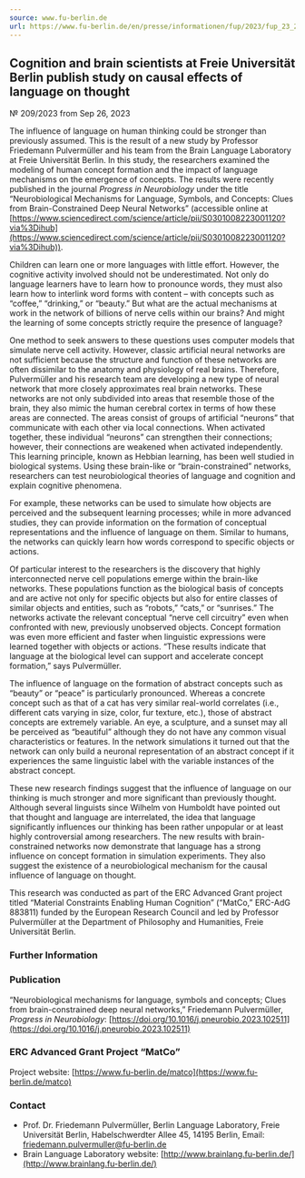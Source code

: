 ```yaml
---
source: www.fu-berlin.de
url: https://www.fu-berlin.de/en/presse/informationen/fup/2023/fup_23_209-neurowissenschaft-sprache-pulvermueller/index.html
---
```


## Cognition and brain scientists at Freie Universität Berlin publish study on causal effects of language on thought

№ 209/2023 from Sep 26, 2023

The influence of language on human thinking could be stronger than previously assumed. This is the result of a new study by Professor Friedemann Pulvermüller and his team from the Brain Language Laboratory at Freie Universität Berlin. In this study, the researchers examined the modeling of human concept formation and the impact of language mechanisms on the emergence of concepts. The results were recently published in the journal _Progress in Neurobiology_ under the title “Neurobiological Mechanisms for Language, Symbols, and Concepts: Clues from Brain-Constrained Deep Neural Networks” (accessible online at [https://www.sciencedirect.com/science/article/pii/S0301008223001120?via%3Dihub](https://www.sciencedirect.com/science/article/pii/S0301008223001120?via%3Dihub)).

Children can learn one or more languages with little effort. However, the cognitive activity involved should not be underestimated. Not only do language learners have to learn how to pronounce words, they must also learn how to interlink word forms with content – with concepts such as “coffee,” “drinking,” or “beauty.” But what are the actual mechanisms at work in the network of billions of nerve cells within our brains? And might the learning of some concepts strictly require the presence of language?

One method to seek answers to these questions uses computer models that simulate nerve cell activity. However, classic artificial neural networks are not sufficient because the structure and function of these networks are often dissimilar to the anatomy and physiology of real brains. Therefore, Pulvermüller and his research team are developing a new type of neural network that more closely approximates real brain networks. These networks are not only subdivided into areas that resemble those of the brain, they also mimic the human cerebral cortex in terms of how these areas are connected. The areas consist of groups of artificial “neurons” that communicate with each other via local connections. When activated together, these individual “neurons” can strengthen their connections; however, their connections are weakened when activated independently. This learning principle, known as Hebbian learning, has been well studied in biological systems. Using these brain-like or “brain-constrained” networks, researchers can test neurobiological theories of language and cognition and explain cognitive phenomena.

For example, these networks can be used to simulate how objects are perceived and the subsequent learning processes; while in more advanced studies, they can provide information on the formation of conceptual representations and the influence of language on them. Similar to humans, the networks can quickly learn how words correspond to specific objects or actions.

Of particular interest to the researchers is the discovery that highly interconnected nerve cell populations emerge within the brain-like networks. These populations function as the biological basis of concepts and are active not only for specific objects but also for entire classes of similar objects and entities, such as “robots,” “cats,” or “sunrises.” The networks activate the relevant conceptual “nerve cell circuitry” even when confronted with new, previously unobserved objects. Concept formation was even more efficient and faster when linguistic expressions were learned together with objects or actions. “These results indicate that language at the biological level can support and accelerate concept formation,” says Pulvermüller.

The influence of language on the formation of abstract concepts such as “beauty” or “peace” is particularly pronounced. Whereas a concrete concept such as that of a cat has very similar real-world correlates (i.e., different cats varying in size, color, fur texture, etc.), those of abstract concepts are extremely variable. An eye, a sculpture, and a sunset may all be perceived as “beautiful” although they do not have any common visual characteristics or features. In the network simulations it turned out that the network can only build a neuronal representation of an abstract concept if it experiences the same linguistic label with the variable instances of the abstract concept.

These new research findings suggest that the influence of language on our thinking is much stronger and more significant than previously thought. Although several linguists since Wilhelm von Humboldt have pointed out that thought and language are interrelated, the idea that language significantly influences our thinking has been rather unpopular or at least highly controversial among researchers. The new results with brain-constrained networks now demonstrate that language has a strong influence on concept formation in simulation experiments. They also suggest the existence of a neurobiological mechanism for the causal influence of language on thought.

This research was conducted as part of the ERC Advanced Grant project titled “Material Constraints Enabling Human Cognition” (“MatCo,” ERC-AdG 883811) funded by the European Research Council and led by Professor Pulvermüller at the Department of Philosophy and Humanities, Freie Universität Berlin.

### Further Information

### Publication

“Neurobiological mechanisms for language, symbols and concepts; Clues from brain-constrained deep neural networks,” Friedemann Pulvermüller, _Progress in Neurobiology_: [https://doi.org/10.1016/j.pneurobio.2023.102511](https://doi.org/10.1016/j.pneurobio.2023.102511)

### ERC Advanced Grant Project “MatCo”

Project website: [https://www.fu-berlin.de/matco](https://www.fu-berlin.de/matco)

### Contact

-   Prof. Dr. Friedemann Pulvermüller, Berlin Language Laboratory, Freie Universität Berlin, Habelschwerdter Allee 45, 14195 Berlin, Email: [friedemann.pulvermuller@fu-berlin.de](mailto:friedemann.pulvermuller@fu-berlin.de)
-   Brain Language Laboratory website: [http://www.brainlang.fu-berlin.de/](http://www.brainlang.fu-berlin.de/)
